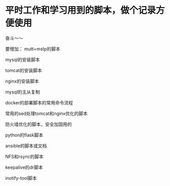 # 平时工作和学习用到的脚本，做个记录方便使用

奋斗～～


要增加：
mutt+mstp的脚本

mysql的安装脚本

tomcat的安装脚本

nginx的安装脚本

mysql的主从复制

docker的部署脚本的常用命令流程

常用的sed处理tomcat和nginx优化的脚本

防火墙优化的脚本，安全加固用的

python的flask脚本

ansible的脚本或文档

NFS和rsync的脚本

keepalive的dr脚本

inotify-tool脚本



